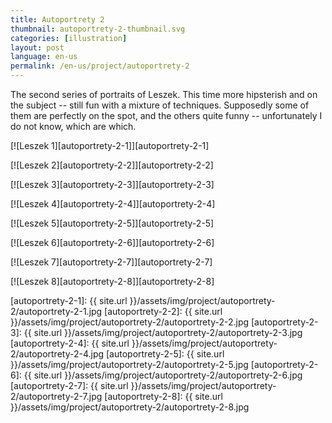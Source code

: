 ```yaml
---
title: Autoportrety 2
thumbnail: autoportrety-2-thumbnail.svg
categories: [illustration]
layout: post
language: en-us
permalink: /en-us/project/autoportrety-2
---
```


The second series of portraits of Leszek. This time more hipsterish and on the subject -- still fun with a mixture of techniques. Supposedly some of them are perfectly on the spot, and the others quite funny -- unfortunately I do not know, which are which.

[![Leszek 1][autoportrety-2-1]][autoportrety-2-1]

[![Leszek 2][autoportrety-2-2]][autoportrety-2-2]

[![Leszek 3][autoportrety-2-3]][autoportrety-2-3]

[![Leszek 4][autoportrety-2-4]][autoportrety-2-4]

[![Leszek 5][autoportrety-2-5]][autoportrety-2-5]

[![Leszek 6][autoportrety-2-6]][autoportrety-2-6]

[![Leszek 7][autoportrety-2-7]][autoportrety-2-7]

[![Leszek 8][autoportrety-2-8]][autoportrety-2-8]

[autoportrety-2-1]: {{ site.url }}/assets/img/project/autoportrety-2/autoportrety-2-1.jpg
[autoportrety-2-2]: {{ site.url }}/assets/img/project/autoportrety-2/autoportrety-2-2.jpg
[autoportrety-2-3]: {{ site.url }}/assets/img/project/autoportrety-2/autoportrety-2-3.jpg
[autoportrety-2-4]: {{ site.url }}/assets/img/project/autoportrety-2/autoportrety-2-4.jpg
[autoportrety-2-5]: {{ site.url }}/assets/img/project/autoportrety-2/autoportrety-2-5.jpg
[autoportrety-2-6]: {{ site.url }}/assets/img/project/autoportrety-2/autoportrety-2-6.jpg
[autoportrety-2-7]: {{ site.url }}/assets/img/project/autoportrety-2/autoportrety-2-7.jpg
[autoportrety-2-8]: {{ site.url }}/assets/img/project/autoportrety-2/autoportrety-2-8.jpg